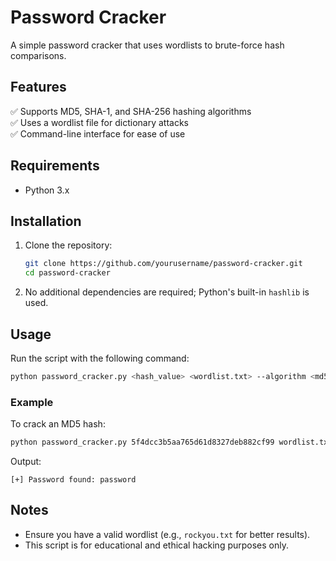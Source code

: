 # Password Cracker

A simple password cracker that uses wordlists to brute-force hash comparisons.

## Features

✅ Supports MD5, SHA-1, and SHA-256 hashing algorithms  
✅ Uses a wordlist file for dictionary attacks  
✅ Command-line interface for ease of use

## Requirements

- Python 3.x

## Installation

1. Clone the repository:
   ```bash
   git clone https://github.com/yourusername/password-cracker.git
   cd password-cracker
   ```
2. No additional dependencies are required; Python's built-in `hashlib` is used.

## Usage

Run the script with the following command:

```bash
python password_cracker.py <hash_value> <wordlist.txt> --algorithm <md5|sha1|sha256>
```

### Example

To crack an MD5 hash:

```bash
python password_cracker.py 5f4dcc3b5aa765d61d8327deb882cf99 wordlist.txt --algorithm md5
```

Output:

```
[+] Password found: password
```

## Notes

- Ensure you have a valid wordlist (e.g., `rockyou.txt` for better results).
- This script is for educational and ethical hacking purposes only.
